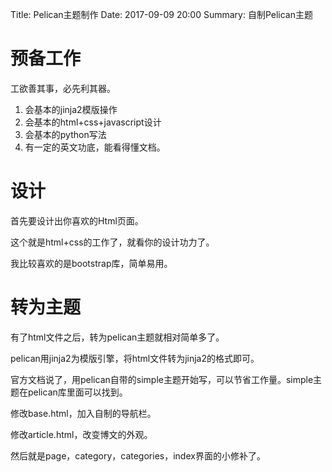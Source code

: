 Title: Pelican主题制作
Date: 2017-09-09 20:00
Summary: 自制Pelican主题

# 预备工作

工欲善其事，必先利其器。

1. 会基本的jinja2模版操作
2. 会基本的html+css+javascript设计
3. 会基本的python写法
4. 有一定的英文功底，能看得懂文档。

# 设计

首先要设计出你喜欢的Html页面。

这个就是html+css的工作了，就看你的设计功力了。

我比较喜欢的是bootstrap库，简单易用。

# 转为主题

有了html文件之后，转为pelican主题就相对简单多了。

pelican用jinja2为模版引擎，将html文件转为jinja2的格式即可。

官方文档说了，用pelican自带的simple主题开始写，可以节省工作量。simple主题在pelican库里面可以找到。

修改base.html，加入自制的导航栏。

修改article.html，改变博文的外观。

然后就是page，category，categories，index界面的小修补了。
